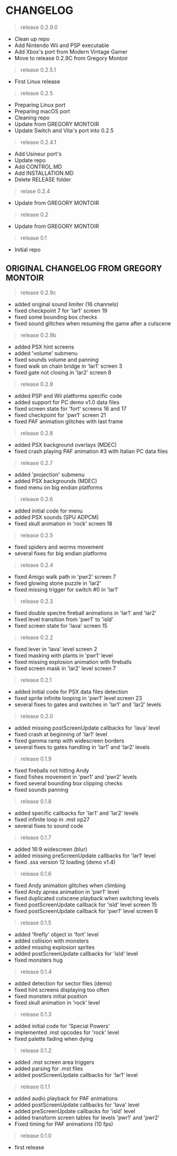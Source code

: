# CHANGELOG
> release 0.2.9.0
* Clean up repo
* Add Nintendo Wii and PSP executable
* Add Xbox's port from Modern Vintage Gamer
* Move to release 0.2.9C from Gregory Montoir

> release 0.2.5.1
* First Linux release

> release 0.2.5
* Preparing Linux port
* Preparing macOS port
* Cleaning repo
* Update from GREGORY MONTOIR
* Update Switch and Vita's port into 0.2.5

> release 0.2.4.1
* Add Usineur port's
* Update repo
* Add CONTROL.MD
* Add INSTALLATION.MD
* Delete RELEASE folder

> relase 0.2.4
* Update from GREGORY MONTOIR

> release 0.2
* Update from GREGORY MONTOIR

> release 0.1
* Initial repo

## ORIGINAL CHANGELOG FROM GREGORY MONTOIR
> release 0.2.9c
* added original sound limiter (16 channels)
* fixed checkpoint 7 for 'lar1' screen 19
* fixed some bounding box checks
* fixed sound glitches when resuming the game after a cutscene

> release 0.2.9b
* added PSX hint screens
* added 'volume' submenu
* fixed sounds volume and panning
* fixed walk on chain bridge in 'lar1' screen 3
* fixed gate not closing in 'lar2' screen 8

> release 0.2.9
* added PSP and Wii platforms specific code
* added support for PC demo v1.0 data files
* fixed screen state for 'fort' screens 16 and 17
* fixed checkpoint for 'pwr1' screen 21
* fixed PAF animation glitches with last frame

> release 0.2.8
* added PSX background overlays (MDEC)
* fixed crash playing PAF animation #3 with Italian PC data files

> release 0.2.7
* added 'projection' submenu
* added PSX backgrounds (MDEC)
* fixed menu on big endian platforms

> release 0.2.6
* added initial code for menu
* added PSX sounds (SPU ADPCM)
* fixed skull animation in 'rock' screen 18

> release 0.2.5
* fixed spiders and worms movement
* several fixes for big endian platforms

> release 0.2.4
* fixed Amigo walk path in 'pwr2' screen 7
* fixed glowing stone puzzle in 'lar2'
* fixed missing trigger for switch #0 in 'lar1'

> release 0.2.3
* fixed double spectre fireball animations in 'lar1' and 'lar2'
* fixed level transition from 'pwr1' to 'isld'
* fixed screen state for 'lava' screen 15

> release 0.2.2
* fixed lever in 'lava' level screen 2
* fixed masking with plants in 'pwr1' level
* fixed missing explosion animation with fireballs
* fixed screen mask in 'lar2' level screen 7

> release 0.2.1
* added initial code for PSX data files detection
* fixed sprite infinite looping in 'pwr1' level screen 23
* several fixes to gates and switches in 'lar1' and 'lar2' levels

> release 0.2.0
* added missing postScreenUpdate callbacks for 'lava' level
* fixed crash at beginning of 'lar1' level
* fixed gamma ramp with widescreen borders
* several fixes to gates handling in 'lar1' and 'lar2' levels

> release 0.1.9
* fixed fireballs not hitting Andy
* fixed fishes movement in 'pwr1' and 'pwr2' levels
* fixed several bounding box clipping checks
* fixed sounds panning

> release 0.1.8
* added specific callbacks for 'lar1' and 'lar2' levels
* fixed infinite loop in .mst op27
* several fixes to sound code

> release 0.1.7
* added 16:9 widescreen (blur)
* added missing preScreenUpdate callbacks for 'lar1' level
* fixed .sss version 12 loading (demo v1.4)

> release 0.1.6
* fixed Andy animation glitches when climbing
* fixed Andy apnea animation in 'pwr1' level
* fixed duplicated cutscene playback when switching levels
* fixed postScreenUpdate callback for 'isld' level screen 15
* fixed postScreenUpdate callback for 'pwr1' level screen 6

> release 0.1.5
* added 'firefly' object in 'fort' level
* added collision with monsters
* added missing explosion sprites
* added postScreenUpdate callbacks for 'isld' level
* fixed monsters hug

> release 0.1.4
* added detection for sector files (demo)
* fixed hint screens displaying too often
* fixed monsters initial position
* fixed skull animation in 'rock' level

> release 0.1.3
* added initial code for 'Special Powers'
* implemented .mst opcodes for 'rock' level
* fixed palette fading when dying

> release 0.1.2
* added .mst screen area triggers
* added parsing for .mst files
* added postScreenUpdate callbacks for 'lar1' level

> release 0.1.1
* added audio playback for PAF animations	
* added postScreenUpdate callbacks for 'lava' level
* added preScreenUpdate callbacks for 'isld' level
* added transform screen tables for levels 'pwr1' and 'pwr2'
* Fixed timing for PAF animations (10 fps)

> release 0.1.0
* first release
